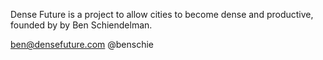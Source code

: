 Dense Future is a project to allow cities to become dense and productive, founded by by Ben Schiendelman.

ben@densefuture.com
@benschie
